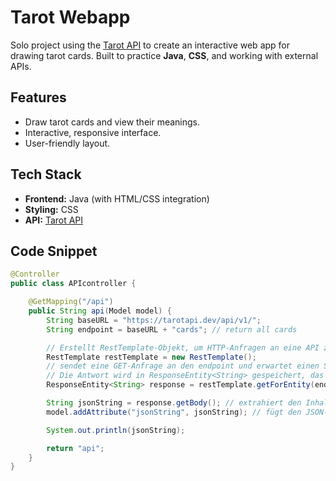# Tarot Webapp

Solo project using the [Tarot API](https://github.com/ekelen/tarot-api) to create an interactive web app for drawing tarot cards. Built to practice **Java**, **CSS**, and working with external APIs.

## Features

- Draw tarot cards and view their meanings.  
- Interactive, responsive interface.  
- User-friendly layout.

## Tech Stack

- **Frontend:** Java (with HTML/CSS integration)  
- **Styling:** CSS  
- **API:** [Tarot API](https://github.com/ekelen/tarot-api)

## Code Snippet

```java
@Controller
public class APIcontroller {

    @GetMapping("/api")
    public String api(Model model) {
        String baseURL = "https://tarotapi.dev/api/v1/";
        String endpoint = baseURL + "cards"; // return all cards

        // Erstellt RestTemplate-Objekt, um HTTP-Anfragen an eine API zu senden
        RestTemplate restTemplate = new RestTemplate();
        // sendet eine GET-Anfrage an den endpoint und erwartet einen String als Antwort
        // Die Antwort wird in ResponseEntity<String> gespeichert, das den Statuscode und den Antwortinhalt enthält
        ResponseEntity<String> response = restTemplate.getForEntity(endpoint, String.class);

        String jsonString = response.getBody(); // extrahiert den Inhalt der API-Antwort
        model.addAttribute("jsonString", jsonString); // fügt den JSON-String dem model hinzu

        System.out.println(jsonString);

        return "api";
    }
}
```
